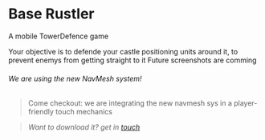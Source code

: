 # Base Rustler
A mobile TowerDefence game

Your objective is to defende your castle positioning units around it, to prevent enemys from getting straight to it
Future screenshots are comming

###### We are using the new NavMesh system!
> Come checkout: we are integrating the new navmesh sys in a player-friendly touch mechanics

> _Want to download it? get in [touch](https://github.com/Unity-Technologies/NavMeshComponents)_
